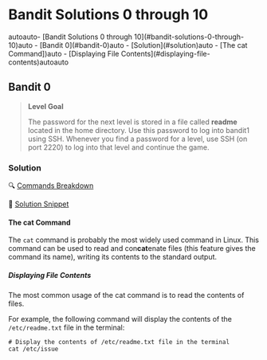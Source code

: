 # Bandit Solutions 0 through 10
<!-- TOC -->autoauto- [Bandit Solutions 0 through 10](#bandit-solutions-0-through-10)auto    - [Bandit 0](#bandit-0)auto        - [Solution](#solution)auto            - [The cat Command])auto                - [Displaying File Contents](#displaying-file-contents)autoauto<!-- /TOC -->
## Bandit 0

> **Level Goal**
>
> The password for the next level is stored in a file called **readme** located in the home 
> directory. Use this password to log into bandit1 using SSH. Whenever you find a password 
> for a level, use SSH (on port 2220) to log into that level and continue the game.

### Solution

:mag: [Commands Breakdown](#the-cat-command)

:memo: [Solution Snippet](#the-cat-command)

#### The cat Command

The `cat` command is probably the most widely used command in Linux. This command can be used to read and con**cat**enate files (this feature gives the command its name), writing its contents to the standard output.

##### Displaying File Contents

The most common usage of the cat command is to read the contents of files.

For example, the following command will display the contents of the `/etc/readme.txt` file in the terminal:

```shell
# Display the contents of /etc/readme.txt file in the terminal
cat /etc/issue
```

